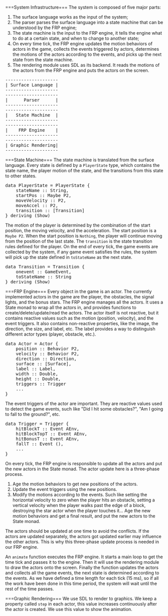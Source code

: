 ===System Infrastructure===
The system is composed of five major parts: 
1. The surface language works as the input of the system; 
2. The parser parses the surface language into a state machine that can be understood by the FRP engine;
3. The state machine is the input to the FRP engine, it tells the engine what to do at a certain state, and when to change to another state; 
4. On every time tick, the FRP engine updates the motion behaviors of actors in the game, collects the events triggered by actors, determines the motions of the actors according to the events, and picks up the next state from the state machine.
5. The rendering module uses SDL as its backend. It reads the motions of the actors from the FRP engine and puts the actors on the screen.
<pre>
--------------------
| Surface Language |
--------------------
--------------------
|      Parser      |
--------------------
--------------------
|   State Machine  |
--------------------
--------------------        
|    FRP Engine    |
--------------------
--------------------
| Graphic Rendering|
--------------------
</pre>

===State Machine===
The state machine is translated from the surface language. Every state is defined by a <code>PlayerState</code> type, which contains the state name, the player motion of the state, and the transitions from this state to other states. 
<pre>
data PlayerState = PlayerState {
	stateName :: String,
	startPos :: Maybe P2,
	moveVelocity :: P2,
	moveAccel :: P2,
	transition :: [Transition]
} deriving (Show)
</pre>
The motion of the player is determined by the combination of the start position, the moving velocity, and the acceleration. The start position is a <code>Maybe P2</code>. When the start position is <code>Nothing</code>, the player will continue moving from the position of the last state. 
The <code>transition</code> is the state transition rules defined for the player. On the end of every tick, the game events are collected by the system, if any game event satisfies the rules, the system will pick up the state defined in <code>toStateName</code> as the next state.
<pre>
data Transition = Transition {
	onevent :: GameEvent,
	toStateName :: String
} deriving (Show)
</pre>

===FRP Engine===
Every object in the game is an actor. The currently implemented actors in the game are the player, the obstacles, the signal lights, and the bonus stars. 
The FRP engine manages all the actors. It uses a State monad to wrap all the actors in, and provides functions to create/delete/update/read the actors. 
The actor itself is not reactive, but it contains reactive values such as the motion (position, velocity), and the event triggers. It also contains non-reactive properties, like the image, the direction, the size, and label, etc. The label provides a way to distinguish different actor types (player, obstacle, etc.). 
<pre>
data Actor = Actor { 
	position :: Behavior P2,
	velocity :: Behavior P2, 
	direction :: Direction, 
	surface :: [Surface], 
	label :: Label, 
	width :: Double, 
	height :: Double, 
	triggers :: Trigger
	...
}
</pre>
The event triggers of the actor are important. They are reactive values used to detect the game events, such like "Did I hit some obstacles?", "Am I going to fall to the ground?", etc. 
<pre>
data Trigger = Trigger {
	hitBlockT :: Event AEnv,
	hitBlockTopT :: Event AEnv,
	hitBonusT :: Event AEnv,
	fallT :: Event (),
	...
}
</pre>
On every tick, the FRP engine is responsible to update all the actors and put the new actors in the State monad. The actor update here is a three-phase process. 
1. Age the motion behaviors to get new positions of the actors. 
2. Update the event triggers using the new positions. 
3. Modify the motions according to the events. Such like setting the horizontal velocity to zero when the player hits an obstacle, setting a vertical velocity when the player walks past the edge of a block, destroying the star actor when the player touches it... Age the new motion behaviors and get a final result, and put the new actors to the State monad. 

The actors should be updated at one time to avoid the conflicts. If the actors are updated separately, the actors got updated earlier may influence the other actors. This is why this three-phase update process is needed in our FRP engine. 

An <code>animate</code> function executes the FRP engine. It starts a main loop to get the time tick and passes it to the engine. Then it will use the rendering module to draw the actors onto the screen. Finally the function updates the actors and collects all the game events, the next state is determined according to the events. As we have defined a time length for each tick (15 ms), so if all the work have been done in this time period, the system will wait until the rest of the time passes.

===Graphic Rendering===
We use SDL to render to graphics. 
We keep a property called <code>step</code> in each actor, this value increases continuously after the actor is created. We use this value to show the animation. 

